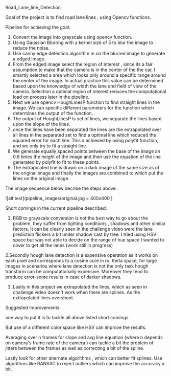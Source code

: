 ﻿Road_Lane_line_Detection

Goal of the project is to find road lane lines , using Opencv functions.

Pipeline for achieving the goal:

1. Convert the image into grayscale using opencv function.
2. Using Gaussian Blurring with a kernel size of 5 to blur the image to reduce the noise.
3. Use canny edge detection algorithm m on the blurred image to generate a edged image.
4. From the edged image select the region of interest , since its a fair assumption to  make that the camera is in the center of the the car, I smartly selected a area which looks only around a specific range around the center of the image. In actual practice this value can be determined based upon the knowledge of width the lane and field of view of the camera. Selection a optimal region of interest reduces the computational load on process later in the pipeline. 
5. Next we use opencv HoughLinesP function to find straight lines in the image. We can specific different parameters for the function which determines the output of the function. 
6. The output of HoughLinesP is set of lines, we separate the lines based upon the slope of the lines.
7. once the lines have been separated the lines are the extrapolated over all lines in the separated set  to find a optimal line which reduced the squared error for each line. This a achieved by using polyfit function, and we only try to fit a straight line. 
8. We generate equally spaced points between the base of the image an 0.6 times the height of the image and then  use the equation of the line generated by polyfit to fit to these points.
9. The extrapolated line is drawn on a dark image of the same size as of the original image and finally the images are combined to which put the lines on the original image.

The image sequence below decribe the steps above:

![alt text](pipeline_images/original.jpg = 400x400 )




Short comings in the current pipeline described:

1. RGB to grayscale conversion is not the best way to go about the problem, they suffer from lighting conditions , shadows and other similar factors. It can be clearly seen in the challenge video were the lane prediction flickers a bit under shadow cast by tree. 
 I tried using HSV space but was not able to decide on the range of hue space I wanted to cover to get all the lanes.(work still in progress)

2.Secondly hough lane detection is a expensive operation as it works on each pixel and corresponds to a cosine cure in ro, theta space, for large images in scenarios where lane detection is not the only task hough transform can be computationally expensive. Moreover they tend to produce error-some results in case of darker shadows. 

3. Lastly in this project we extrapolated the lines, which as seen in challenge video doesn't work when there are splines. As the extrapolated lines overshoot.

Suggested Improvements:

 one way to put it is to tackle all above listed short comings.

But use of a different color space like HSV can improve the results.

Averaging over n frames for slope and avg line equation  (where n depends on camera's frame rate of the camera ) can tackle a bit the problem of jitters between the frames as well as correcting a bit of the spline.

Lastly look for other alternate algorithms , which can better fit splines. Use algorithms like RANSAC to reject outliers which can improve the accuracy a bit. 




